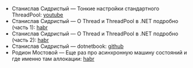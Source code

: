 - Станислав Сидристый — Тонкие настройки стандартного ThreadPool: [youtube](https://www.youtube.com/watch?v=zeWhoFWGWKo&t=117s)
- Станислав Сидристый — О Thread и ThreadPool в .NET подробно (часть 1): [habr](https://habr.com/ru/articles/654101/)
- Станислав Сидристый — О Thread и ThreadPool в .NET подробно (часть 2): [habr](https://habr.com/ru/articles/654111/)
- Станислав Сидристый — dotnetbook: [github](https://github.com/sidristij/dotnetbook/tree/master/book/ru/Execution/01-Threads)
- Родион Мостовой — Еще раз про асинхронную машину состояний и где именно там аллокации: [habr](https://habr.com/ru/companies/otus/articles/791086/)